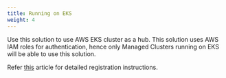 ```yaml
---
title: Running on EKS
weight: 4
---
```


Use this solution to use AWS EKS cluster as a hub. This solution uses AWS IAM roles for authentication,
hence only Managed Clusters running on EKS will be able to use this solution.

Refer [this](https://github.com/open-cluster-management-io/ocm/tree/main/solutions/joining-hub-and-spoke-with-aws-auth)
article for detailed registration instructions.
